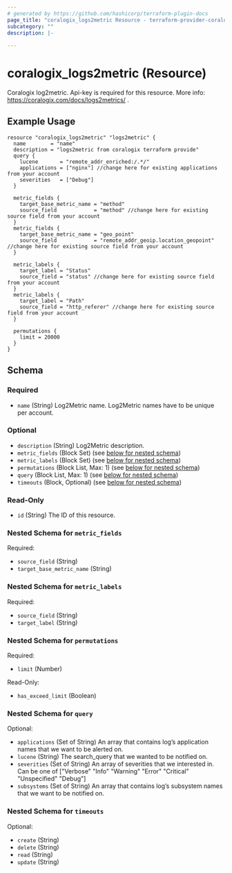 ```yaml
---
# generated by https://github.com/hashicorp/terraform-plugin-docs
page_title: "coralogix_logs2metric Resource - terraform-provider-coralogix"
subcategory: ""
description: |-
  
---
```


# coralogix_logs2metric (Resource)
Coralogix log2metric.
Api-key is required for this resource.
More info: https://coralogix.com/docs/logs2metrics/ .
## Example Usage

```hcl
resource "coralogix_logs2metric" "logs2metric" {
  name        = "name"
  description = "logs2metric from coralogix terraform provide"
  query {
    lucene       = "remote_addr_enriched:/.*/"
    applications = ["nginx"] //change here for existing applications from your account
    severities   = ["Debug"]
  }

  metric_fields {
    target_base_metric_name = "method"
    source_field            = "method" //change here for existing source field from your account
  }
  metric_fields {
    target_base_metric_name = "geo_point"
    source_field            = "remote_addr_geoip.location_geopoint" //change here for existing source field from your account
  }

  metric_labels {
    target_label = "Status"
    source_field = "status" //change here for existing source field from your account
  }
  metric_labels {
    target_label = "Path"
    source_field = "http_referer" //change here for existing source field from your account
  }

  permutations {
    limit = 20000
  }
}
```

<!-- schema generated by tfplugindocs -->
## Schema

### Required

- `name` (String) Log2Metric name. Log2Metric names have to be unique per account.

### Optional

- `description` (String) Log2Metric description.
- `metric_fields` (Block Set) (see [below for nested schema](#nestedblock--metric_fields))
- `metric_labels` (Block Set) (see [below for nested schema](#nestedblock--metric_labels))
- `permutations` (Block List, Max: 1) (see [below for nested schema](#nestedblock--permutations))
- `query` (Block List, Max: 1) (see [below for nested schema](#nestedblock--query))
- `timeouts` (Block, Optional) (see [below for nested schema](#nestedblock--timeouts))

### Read-Only

- `id` (String) The ID of this resource.

<a id="nestedblock--metric_fields"></a>
### Nested Schema for `metric_fields`

Required:

- `source_field` (String)
- `target_base_metric_name` (String)


<a id="nestedblock--metric_labels"></a>
### Nested Schema for `metric_labels`

Required:

- `source_field` (String)
- `target_label` (String)


<a id="nestedblock--permutations"></a>
### Nested Schema for `permutations`

Required:

- `limit` (Number)

Read-Only:

- `has_exceed_limit` (Boolean)


<a id="nestedblock--query"></a>
### Nested Schema for `query`

Optional:

- `applications` (Set of String) An array that contains log’s application names that we want to be alerted on.
- `lucene` (String) The search_query that we wanted to be notified on.
- `severities` (Set of String) An array of severities that we interested in. Can be one of ["Verbose" "Info" "Warning" "Error" "Critical" "Unspecified" "Debug"]
- `subsystems` (Set of String) An array that contains log’s subsystem names that we want to be notified on.


<a id="nestedblock--timeouts"></a>
### Nested Schema for `timeouts`

Optional:

- `create` (String)
- `delete` (String)
- `read` (String)
- `update` (String)


